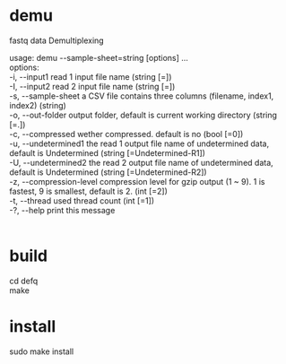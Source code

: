 # demu
fastq data Demultiplexing

usage: demu --sample-sheet=string [options] ... <br> 
options:<br> 
  -i, --input1               read 1 input file name (string [=])<br> 
  -I, --input2               read 2 input file name (string [=])<br> 
  -s, --sample-sheet         a CSV file contains three columns (filename, index1, index2) (string)<br> 
  -o, --out-folder           output folder, default is current working directory (string [=.])<br> 
  -c, --compressed           wether compressed. default is no (bool [=0])<br> 
  -u, --undetermined1        the read 1 output file name of undetermined data, default is Undetermined (string [=Undetermined-R1])<br> 
  -U, --undetermined2        the read 2 output file name of undetermined data, default is Undetermined (string [=Undetermined-R2])<br> 
  -z, --compression-level    compression level for gzip output (1 ~ 9). 1 is fastest, 9 is smallest, default is 2. (int [=2])<br> 
  -t, --thread               used thread count (int [=1])<br> 
  -?, --help                 print this message<br> 
  <br> 
  
# build
cd defq<br> 
make<br> 

# install
sudo make install<br> 
```
